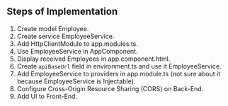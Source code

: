 Steps of Implementation
-----------------------

1. Create model Employee.
2. Create service EmployeeService.
3. Add HttpClientModule to app.modules.ts.
4. Use EmployeeService in AppComponent.
5. Display received Employees in app.component.html.
6. Create `apiBaseUrl` field in environment.ts and use it EmployeeService.
7. Add EmployeeService to providers in app.module.ts (not sure about it because EmployeeService is Injectable).
8. Configure Cross-Origin Resource Sharing (CORS) on Back-End.
9. Add UI to Front-End.

